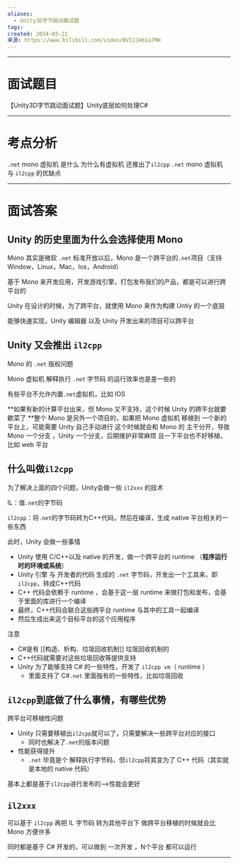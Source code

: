 ```yaml
---
aliases:
  - Unity3D字节跳动面试题
tags: 
created: 2024-03-21
来源: https://www.bilibili.com/video/BV1JJ4m1a7MH
---
```


---
# 面试题目

【Unity3D字节跳动面试题】Unity底层如何处理C#

---
# 考点分析

`.net` mono 虚拟机 是什么
为什么有虚拟机 还推出了`il2cpp` 
`.net` mono 虚拟机 与 `il2cpp` 的优缺点


---
# 面试答案

## Unity 的历史里面为什么会选择使用 Mono 

Mono 其实是微软 `.net` 标准开放以后，Mono 是一个跨平台的`.net`项目（支持 Window，Linux，Mac，Ios，Android）

基于 Mono 来开发应用，开发游戏引擎，打包发布我们的产品，都是可以进行跨平台的

Unity 在设计的时候，为了跨平台，就使用 Mono 来作为构建 Untiy 的一个底层 

能够快速实现，Unity 编辑器 以及 Unity 开发出来的项目可以跨平台

## Unity 又会推出 `il2cpp` 

Mono 的 `.net` 版权问题 

Mono 虚拟机 解释执行 `.net` 字节码 的运行效率也是差一些的

有些平台不允许内置`.net`虚拟机，比如 IOS 

**如果有新的计算平台出来，但 Mono 又不支持，这个时候 Unity 的跨平台就要歇菜了 
**整个 Mono 是另外一个项目的，如果把 Mono 虚拟机 移植到 一个新的平台上，可能需要 Unity 自己手动进行
这个时候就会和 Mono 的 主干分开，导致 Mono 一个分支 ，Unity 一个分支，后期维护非常麻烦 
且一下平台也不好移植，比如 web 平台

## 什么叫做`il2cpp` 

为了解决上面的四个问题，Unity会做一些 `il2xxx` 的技术

IL：值`.net`的字节码 

`il2cpp`：将`.net`的字节码转为C++代码，然后在编译，生成 native 平台相关的一些东西

此时，Unity 会做一些事情 
- Unity 使用 C/C++以及 native 的开发，做一个跨平台的 runtime （**程序运行时的环境或系统**）
- Unity 引擎 与 开发者的代码 生成的 `.net` 字节码，开发出一个工具来，即`il2cpp`，转成C++代码 
- C++ 代码会依赖于 runtime ，会基于这一层 runtime 来做打包和发布，会基于里面的库进行一个编译 
- 最终，C++代码会联合这些跨平台 runtime 与其中的工具一起编译 
- 然后生成出来这个目标平台的这个应用程序  

注意
- C#是有 [[构造、析构、垃圾回收机制]] 垃圾回收机制的
- C++代码就需要对这些垃圾回收等提供支持
- Unity 为了能够支持 C# 的一些特性，开发了 `il2cpp vm`（ runtime ）
	- 里面支持了 C#`.net` 里面独有的一些特性，比如垃圾回收

## `il2cpp`到底做了什么事情，有哪些优势

跨平台可移植性问题 
- Unity 只需要移植出`il2cpp`就可以了，只需要解决一些跨平台对应的接口
	- 同时也解决了`.net`的版本问题 
- 性能获得提升
	-  `.net` 毕竟是个 解释执行字节码，但`il2cpp`将其变为了 C++ 代码（其实就是本地的 native 代码） 

基本上都是基于`il2cpp`进行发布的——>性能会更好

## `il2xxx` 

可以基于 `il2cpp` 再把 IL 字节码 转为其他平台下 做跨平台移植的时候就会比 Mono 方便许多 

同时都是基于 C# 开发的，可以做到 一次开发 ，N个平台 都可以运行



---

